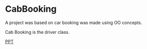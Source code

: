 # CabBooking

A project was based on car booking was made using OO concepts.

Cab Booking is the driver class.

[PPT](https://docs.google.com/presentation/d/1vu2GCzoNfDmcSwzyPF_jWV_OEyYVBBrH/edit?usp=sharing&ouid=110458962358924120983&rtpof=true&sd=true)

